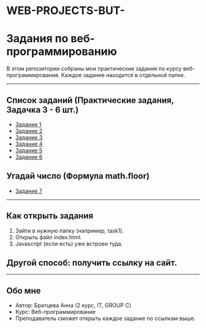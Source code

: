 # WEB-PROJECTS-BUT-

# Задания по веб-программированию

В этом репозитории собраны мои практические задания по курсу веб-программирования.
Каждое задание находится в отдельной папке.

---

## Список заданий (Практические задания, Задачка 3 - 6 шт.)
- [Задание 1](task1/)  
- [Задание 2](task2/) 
- [Задание 3](task3/) 
- [Задание 4](task4/)  
- [Задание 5](task5/)
- [Задание 6](task6/)

## Угадай число (Формула math.floor)

- [Задание 7](task7/)  

---

## Как открыть задания
1. Зайти в нужную папку (например, task1).
2. Открыть файл index.html.
3. Javascript (если есть) уже встроен туда.

## Другой способ: получить ссылку на сайт.

---

## Обо мне
- Автор: Братцева Анна (2 курс, IT, GROUP C) 
- Курс: Веб-программирование  
- Преподаватель сможет открыть каждое задание по ссылкам выше.
